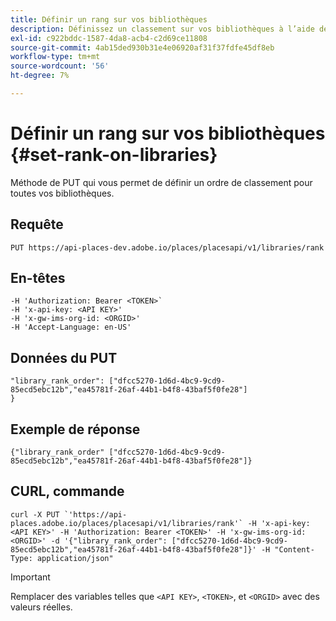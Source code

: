 ```yaml
---
title: Définir un rang sur vos bibliothèques
description: Définissez un classement sur vos bibliothèques à l’aide de l’API REST Places.
exl-id: c922bddc-1587-4da8-acb4-c2d69ce11808
source-git-commit: 4ab15ded930b31e4e06920af31f37fdfe45df8eb
workflow-type: tm+mt
source-wordcount: '56'
ht-degree: 7%

---
```


# Définir un rang sur vos bibliothèques {#set-rank-on-libraries}

Méthode de PUT qui vous permet de définir un ordre de classement pour toutes vos bibliothèques.

## Requête

`PUT https://api-places-dev.adobe.io/places/placesapi/v1/libraries/rank`

## En-têtes

```-H Content-Type: application/json'
-H 'Authorization: Bearer <TOKEN>`  
-H 'x-api-key: <API KEY>'  
-H 'x-gw-ims-org-id: <ORGID>'  
-H 'Accept-Language: en-US'
```

## Données du PUT

```
"library_rank_order": ["dfcc5270-1d6d-4bc9-9cd9-85ecd5ebc12b","ea45781f-26af-44b1-b4f8-43baf5f0fe28"]  
}
```

## Exemple de réponse

```
{"library_rank_order" ["dfcc5270-1d6d-4bc9-9cd9-85ecd5ebc12b","ea45781f-26af-44b1-b4f8-43baf5f0fe28"]}
```

## CURL, commande

```
curl -X PUT `'https://api-places.adobe.io/places/placesapi/v1/libraries/rank'` -H 'x-api-key: <API KEY>' -H 'Authorization: Bearer <TOKEN>' -H 'x-gw-ims-org-id: <ORGID>' -d '{"library_rank_order": ["dfcc5270-1d6d-4bc9-9cd9-85ecd5ebc12b","ea45781f-26af-44b1-b4f8-43baf5f0fe28"]}' -H "Content-Type: application/json"
```

>[!IMPORTANT]
>
>Remplacer des variables telles que `<API KEY>`, `<TOKEN>`, et `<ORGID>` avec des valeurs réelles.
